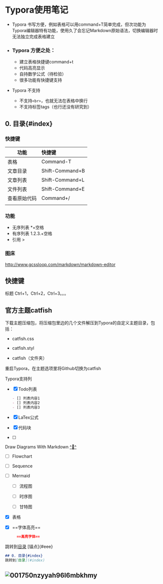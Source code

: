 # Typora使用笔记

* Typora 书写方便，例如表格可以用command+T简单完成，但次功能为Typora编辑器特有功能，使用久了会忘记Markdown原始语法，切换编辑器时无法独立完成表格建立


* ###  Typora 方便之处：

  * 建立表格快捷键command+t
  * 代码高亮显示
  * 自持数学公式（待检验）
  * 很多功能有快捷键支持

* Typora 不支持
  * 不支持`<br>`，也就无法在表格中换行
  * 不支持标签tags（也行还没有研究到）

## 0. 目录{#index}

### 快捷键

| 功能     | 快捷键             |
| ------ | :-------------- |
| 表格     | Command-T       |
| 文章目录   | Shift-Command+B |
| 文章列表   | Shift-Command+L |
| 文件列表   | Shift-Command+E |
| 查看原始代码 | Command+/       |
|        |                 |

### 功能

* 无序列表 *+空格
* 有序列表 1.2.3.+空格
* 引用 >



### 图床

http://www.gcssloop.com/markdown/markdown-editor

## 快捷键

标题 Ctrl+1，Ctrl+2，Ctrl+3。。。



## 官方主题catfish

下载主题压缩包，将压缩包里边的几个文件解压到Typora的自定义主题目录，包括：

- catfish.css

- catfish.styl
- catfish（文件夹）

重启Typora，在主题选项里将Github切换为catfish



Typora支持列

- [x] Todo列表

  ```markdown
  - [] 列表内容1
  - [] 列表内容2
  - [] 列表内容3
  ```

- [x] LaTex公式

- [x] 代码块

- [ ] 

Draw Diagrams With Markdown [^🔗^](https://support.typora.io/Draw-Diagrams-With-Markdown/)

- [ ] Flowchart
- [ ] Sequence
- [ ] Mermaid
  - [ ] 流程图
  - [ ] 时序图
  - [ ] 甘特图



- [x] 表格

- [x] ==字体高亮==

    ```markdown
      ==高亮字体==
    ```


跳转到[目录](#index)
[锚点]{#eee}

```markdown
## 0. 目录{#index}
跳转到[目录](#index)
```



## ![001750nzyyah96l6mbkhmy](assets/001750nzyyah96l6mbkhmy.png)
